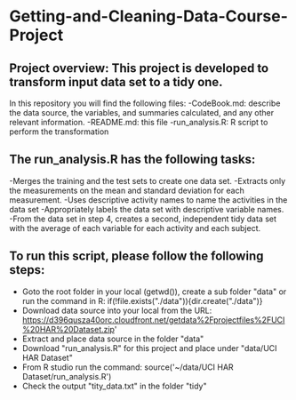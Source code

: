 # Getting-and-Cleaning-Data-Course-Project

## Project overview: This project is developed to transform input data set to a tidy one. 
In this repository you will find the following files:
-CodeBook.md: describe the data source, the variables, and summaries calculated, and any other relevant information.
-README.md: this file
-run_analysis.R: R script to perform the transformation 

## The run_analysis.R has the following tasks:
-Merges the training and the test sets to create one data set.
-Extracts only the measurements on the mean and standard deviation for each measurement.
-Uses descriptive activity names to name the activities in the data set
-Appropriately labels the data set with descriptive variable names.
-From the data set in step 4, creates a second, independent tidy data set with the average of each variable for each activity and each subject.

## To run this script, please follow the following steps:
- Goto the root folder in your local (getwd()), create a sub folder "data" or run the command in R: if(!file.exists("./data")){dir.create("./data")}
- Download data source into your local from the URL: https://d396qusza40orc.cloudfront.net/getdata%2Fprojectfiles%2FUCI%20HAR%20Dataset.zip'
- Extract and place data source in the folder "data"
- Download "run_analysis.R" for this project and place under "data/UCI HAR Dataset"
- From R studio run the command:  source('~/data/UCI HAR Dataset/run_analysis.R')
- Check the output "tity_data.txt" in the folder "tidy"
